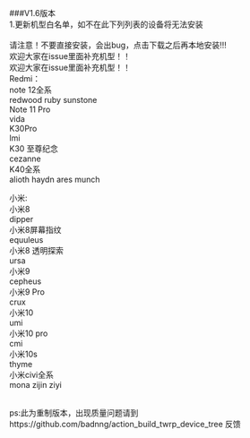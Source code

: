 ###V1.6版本
<br />
1.更新机型白名单，如不在此下列列表的设备将无法安装
<br />
<br />
请注意！不要直接安装，会出bug，点击下载之后再本地安装!!!
<br />
欢迎大家在issue里面补充机型！！<br />
欢迎大家在issue里面补充机型！！
<br />
Redmi：<br />
note 12全系<br />
redwood ruby sunstone<br />
Note 11 Pro<br />
vida<br />
K30Pro<br />
lmi<br />
K30 至尊纪念<br />
cezanne<br />
K40全系<br />
alioth haydn ares munch<br />

小米:<br />
小米8<br />
dipper<br />
小米8屏幕指纹<br />
equuleus<br />
小米8 透明探索<br />
ursa<br />
小米9<br />
cepheus<br />
小米9 Pro<br />
crux<br />
小米10<br />
umi<br />
小米10 pro<br />
cmi<br />
小米10s<br />
thyme<br />
小米civi全系<br />
mona zijin ziyi<br />
<br />

ps:此为重制版本，出现质量问题请到https://github.com/badnng/action_build_twrp_device_tree 反馈
